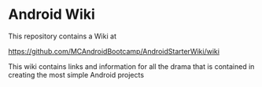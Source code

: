 # Android Wiki

This repository contains a Wiki at 

https://github.com/MCAndroidBootcamp/AndroidStarterWiki/wiki

This wiki contains links and information for all the drama that is contained in creating the most simple Android projects